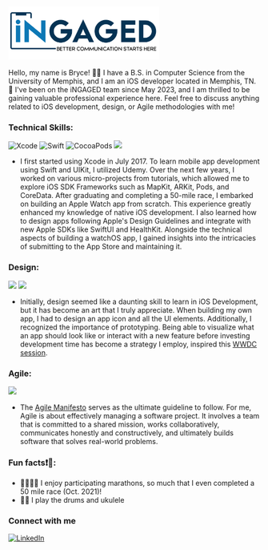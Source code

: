 <img src="https://github.com/bellisMMA/bellisMMA/blob/main/image002.png" width="60%" />

Hello, my name is Bryce! 👋🏿 I have a B.S. in Computer Science from the University of Memphis, and I am an iOS developer located in Memphis, TN. 📍 I've been on the iNGAGED team since May 2023, and I am thrilled to be gaining valuable professional experience here. Feel free to discuss anything related to iOS development, design, or Agile methodologies with me!

### Technical Skills:
![Xcode](https://img.shields.io/badge/Xcode-007ACC?style=for-the-badge&logo=Xcode&logoColor=white)
![Swift](https://img.shields.io/badge/Swift-FA7343?style=for-the-badge&logo=swift&logoColor=white)
![CocoaPods](https://img.shields.io/badge/cocoapods-FA2A02?style=for-the-badge&logo=cocoapods&logoColor=white) 
<img src="https://img.shields.io/badge/App_Store-0D96F6?style=for-the-badge&logo=app-store&logoColor=white" /> 


- I first started using Xcode in July 2017. To learn mobile app development using Swift and UIKit, I utilized Udemy. Over the next few years, I worked on various micro-projects from tutorials, which allowed me to explore iOS SDK Frameworks such as MapKit, ARKit, Pods, and CoreData. After graduating and completing a 50-mile race, I embarked on building an Apple Watch app from scratch. This experience greatly enhanced my knowledge of native iOS development. I also learned how to design apps following Apple's Design Guidelines and integrate with new Apple SDKs like SwiftUI and HealthKit. Alongside the technical aspects of building a watchOS app, I gained insights into the intricacies of submitting to the App Store and maintaining it.

### Design:
<img src="https://img.shields.io/badge/Sketch-FFB387?style=for-the-badge&logo=sketch&logoColor=black" />  <img src="https://img.shields.io/badge/Canva-%2300C4CC.svg?&style=for-the-badge&logo=Canva&logoColor=white" />

- Initially, design seemed like a daunting skill to learn in iOS Development, but it has become an art that I truly appreciate. When building my own app, I had to design an app icon and all the UI elements. Additionally, I recognized the importance of prototyping. Being able to visualize what an app should look like or interact with a new feature before investing development time has become a strategy I employ, inspired this [WWDC session](https://developer.apple.com/videos/play/wwdc2014/223/).

  
### Agile:
<img src="https://img.shields.io/badge/Azure_DevOps-0078D7?style=for-the-badge&logo=azure-devops&logoColor=white" /> 

- The [Agile Manifesto](https://www.agilealliance.org/agile101/12-principles-behind-the-agile-manifesto/) serves as the ultimate guideline to follow. For me, Agile is about effectively managing a software project. It involves a team that is committed to a shared mission, works collaboratively, communicates honestly and constructively, and ultimately builds software that solves real-world problems.


### Fun facts❗️🪩: 
- 👟🏃🏾‍♂️ I enjoy participating marathons, so much that I even completed a 50 mile race (Oct. 2021)!
- 🥁🎵 I play the drums and ukulele 

### Connect with me
[![LinkedIn](https://img.shields.io/badge/LinkedIn-0077B5?style=for-the-badge&logo=linkedin&logoColor=white)](https://www.linkedin.com/in/zbe/)
